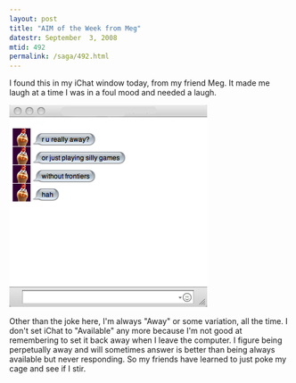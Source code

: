```yaml
---
layout: post
title: "AIM of the Week from Meg"
datestr: September  3, 2008
mtid: 492
permalink: /saga/492.html
---
```


I found this in my iChat window today, from my friend Meg.  It made me laugh at a time I was in a foul mood and needed a laugh.

![meg-aim][]

Other than the joke here, I'm always "Away" or some variation, all the time.  I don't set iChat to "Available" any more because I'm not good at remembering to set it back away when I leave the computer.  I figure being perpetually away and will sometimes answer is better than being always available but never responding.  So my friends have learned to just poke my cage and see if I stir.

[meg-aim]: /pics/meg-aim.png
